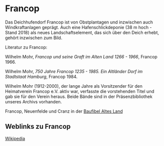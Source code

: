 # Francop

Das Deichhufendorf Francop ist von Obstplantagen und inzwischen auch Windkraftanlagen geprägt. Auch eine Hafenschlickdeponie (38 m hoch - Stand 2018) als neues Landschaftselement, das sich über den Deich erhebt, gehört inzwischen zum Bild.

Literatur zu Francop:

Wilhelm Mohr, *Francop und seine Graft im Alten Land 1266 - 1966*, Francop 1966.

Wilhelm Mohr, *750 Jahre Francop 1235 - 1985. Ein Altländer Dorf im Stadtstaat Hamburg*, Francop 1984.

Wilhelm Mohr (1912-2000), der lange Jahre als Vorsitzender für den Heimatverein Francop e.V. aktiv war, verfasste die vorstehenden Titel und gab sie für den Verein heraus. Beide Bände sind in der Präsenzbibliothek unseres Archivs vorhanden.

Francop, Neuenfelde und Cranz in der [Baufibel Altes Land](https://www.elbberg.de/fileadmin/user_upload/projekte/baufibel_altes_land/baufibel_altes_land_druck_2011-07-14.pdf)


## Weblinks zu Francop
[Wikipedia](https://de.wikipedia.org/wiki/Hamburg-Francop)
